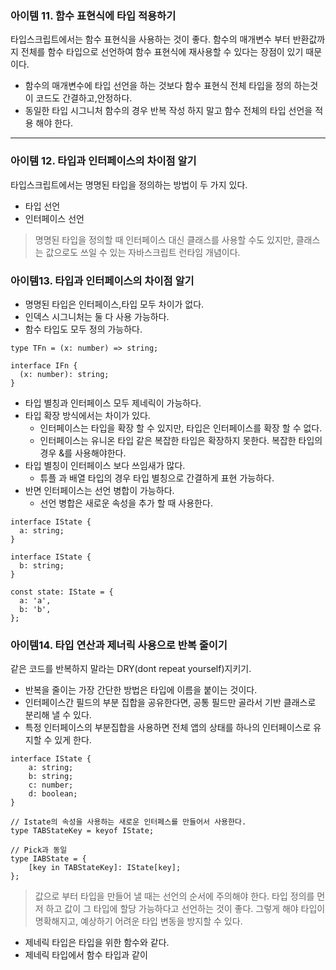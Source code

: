 
### 아이템 11. 함수 표현식에 타입 적용하기

타입스크립트에서는 함수 표현식을 사용하는 것이 좋다. 함수의 매개변수 부터 반환값까지 전체를 함수 타입으로 선언하여 함수 표현식에 재사용할 수 있다는 장점이 있기 때문이다.
- 함수의 매개변수에 타입 선언을 하는 것보다 함수 표현식 전체 타입을 정의 하는것이 코드도 간결하고,안정하다.
- 동일한 타입 시그니처 함수의 경우 반복 작성 하지 말고 함수 전체의 타입 선언을 적용 해야 한다.

---

### 아이템 12. 타입과 인터페이스의 차이점 알기

타입스크립트에서는 명명된 타입을 정의하는 방법이 두 가지 있다.
- 타입 선언
- 인터페이스 선언
> 명명된 타입을 정의할 때 인터페이스 대신 클래스를 사용할 수도 있지만, 클래스는 값으로도 쓰일 수 있는 자바스크립트 런타임 개념이다.

### 아이템13.  타입과 인터페이스의 차이점 알기

- 명명된 타입은 인터페이스,타입 모두 차이가 없다.
- 인덱스 시그니처는 둘 다 사용 가능하다.
- 함수 타입도 모두 정의 가능하다.
```
type TFn = (x: number) => string;  
​  
interface IFn {  
  (x: number): string;  
}
```

- 타입 별칭과 인터페이스 모두 제네릭이 가능하다.
- 타입 확장 방식에서는 차이가 있다.
	- 인터페이스는 타입을 확장 할 수 있지만, 타입은 인터페이스를 확장 할 수 없다.
	- 인터페이스는 유니온 타입 같은 복잡한 타입은 확장하지 못한다. 복잡한 타입의 경우 &를 사용해야한다.
- 타입 별칭이 인터페이스 보다 쓰임새가 많다.
	- 튜플 과 배열 타입의 경우 타입 별칭으로 간결하게 표현 가능하다.
- 반면 인터페이스는 선언 병합이 가능하다.
	- 선언 병합은 새로운 속성을 추가 할 때 사용한다.

```
interface IState {
  a: string;
}

interface IState {
  b: string;
}

const state: IState = {
  a: 'a',
  b: 'b',
};
```

### 아이템14. 타입 연산과 제너릭 사용으로 반복 줄이기

같은 코드를 반복하지 말라는 DRY(dont repeat yourself)지키기.

- 반복을 줄이는 가장 간단한 방법은 타입에 이름을 붙이는 것이다.
- 인터페이스간 필드의 부분 집합을 공유한다면, 공통 필드만 골라서 기반 클래스로 분리해 낼 수 있다.
- 특정 인터페이스의 부분집합을 사용하면 전체 앱의 상태를 하나의 인터페이스로 유지할 수 있게 한다.

```
interface IState {  
	a: string;  
	b: string;  
	c: number;  
	d: boolean;  
}  

// Istate의 속성을 사용하는 새로운 인터페스를 만들어서 사용한다.  
type TABStateKey = keyof IState;  

// Pick과 동일
type IABState = {  
	[key in TABStateKey]: IState[key];  
};

```

> 값으로 부터 타입을 만들어 낼 때는 선언의 순서에 주의해야 한다. 타입 정의를 먼저 하고 값이 그 타입에 할당 가능하다고 선언하는 것이 좋다. 그렇게 해야 타입이 명확해지고, 예상하기 어려운 타입 변동을 방지할 수 있다.

- 제네릭 타입은 타입을 위한 함수와 같다.
- 제네릭 타입에서 함수 타입과 같이 